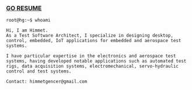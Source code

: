 ### <a href="https://himmetgencer.github.io/resume/">GO RESUME</a> 
```console
root@hg:~$ whoami

Hi, I am Himmet. 
As a Test Software Architect, I specialize in designing desktop, control, embedded, IoT applications for embedded and aerospace test systems. 

I have particular expertise in the electronics and aerospace test systems, having developed notable applications such as automated test rigs, data acquisition systems, electromechanical, servo-hydraulic control and test systems.

Contact: himmetgencer@gmail.com
```
